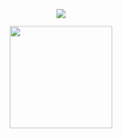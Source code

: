 <p align="center">
  <a href="https://github.com/Doglimas/readme-typing-svg"><img src="https://readme-typing-svg.herokuapp.com/?lines=Douglas%20Ribeiro%20Nascimento%20;Desenvolvedor%20em%20Desenvolvimento%20;&center=true&width=440&height=45&color=f75c7e&vCenter=true&size=22"></a>
</p>

<div class"row" align="center"  href="https://github.com/Doglimas">
<img height="180em" src="https://github-readme-stats.vercel.app/api?username=Doglimas&show_icons=true&theme=radical&include_all_commits=true&count_private=true&hide_border=true"/>
</div>
